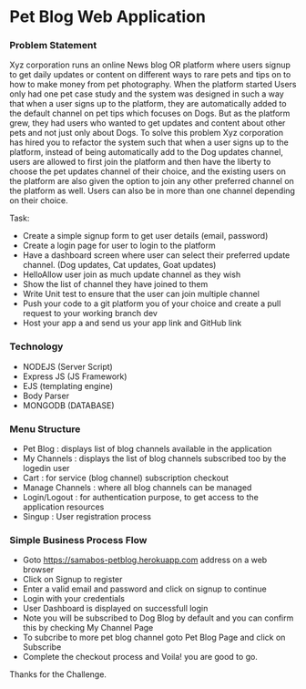# Pet Blog Web Application
### Problem Statement 
Xyz corporation runs an online News blog OR platform where users signup to get daily updates or content on different ways to rare pets and tips on to how to make money from pet photography.
When the platform started Users only had one pet case study and the system was designed in such a way that when a user signs up to the platform, they are automatically added to the default channel on pet tips which focuses on Dogs.
But as the platform grew, they had users who wanted to get updates and content about other pets and not just only about Dogs.
To solve this problem Xyz corporation has hired you to refactor the system such that when a user signs up to the platform, instead of being automatically add to the Dog updates channel, users are allowed to first join the platform and then have the liberty to choose the pet updates channel of their choice, and the existing users on the platform are also given the option to join any other preferred channel on the  platform as well. Users can also be in more than one channel depending on their choice.

Task:

- Create a simple signup form to get user details (email, password)
- Create a login page for user to login to the platform
- Have a dashboard screen where user can select their preferred update channel. (Dog updates, Cat updates, Goat updates)
- HelloAllow user join as much update channel as they wish
- Show the list of channel they have joined to them
- Write Unit test to ensure that the user can join multiple channel
- Push your code to a git platform you of your choice and create a pull request to your working branch dev
- Host your app a and send us your app link and GitHub link

### Technology
- NODEJS (Server Script)
- Express JS (JS Framework)
- EJS (templating engine)
- Body Parser
- MONGODB (DATABASE)

### Menu Structure
- Pet Blog : displays list of blog channels available in the application
- My Channels : displays the list of blog channels subscribed too by the logedin user
- Cart : for service (blog channel) subscription checkout 
- Manage Channels : where all blog channels can be managed
- Login/Logout : for authentication purpose, to get access to the application resources
- Singup : User registration process

### Simple Business Process Flow
- Goto https://samabos-petblog.herokuapp.com address on a web browser
- Click on Signup to register
- Enter a valid email and password and click on signup to continue
- Login with your credentials 
- User Dashboard is displayed on successfull login
- Note you will be subscribed to Dog Blog by default and you can confirm this by checking My Channel Page
- To subcribe to more pet blog channel goto Pet Blog Page and click on Subscribe 
- Complete the checkout process and Voila! you are good to go.

Thanks for the Challenge.

 

 

